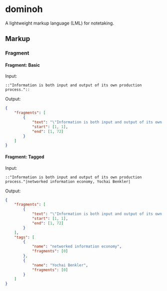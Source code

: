 # dominoh 

A lightweight markup language (LML) for notetaking. 

## Markup

### Fragment

#### Fragment: Basic

Input:

```
::"Information is both input and output of its own production process."::
```

Output:

```json
{
    "fragments": [
        {
            "text": "\"Information is both input and output of its own production process.\"",
            "start": [1, 1],
            "end": [1, 72]
        }
    ]
}
```

#### Fragment: Tagged

Input:

```
::"Information is both input and output of its own production process."|networked information economy, Yochai Benkler|
```

Output:

```json
{
    "fragments": [
        {
            "text": "\"Information is both input and output of its own production process.\"",
            "start": [1, 1],
            "end": [1, 72]
        }
    ],
    "tags": [
        {
            "name": "networked information economy",
            "fragments": [0]
        },
        {
            "name": "Yochai Benkler",
            "fragments": [0] 
        }
    ]
}
```
